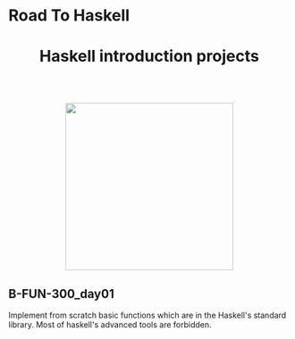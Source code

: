 # Road To Haskell
<h1 align="center">Haskell introduction projects</h1>
<br/><br/>
<p align="center">
<img src="http://cdn.usefulstuff.io/2016/03/haskell-logo.jpg" width="300">
</p>

## B-FUN-300_day01
Implement from scratch basic functions which are in the Haskell's standard library.
Most of haskell's advanced tools are forbidden.